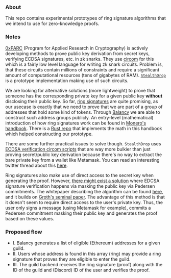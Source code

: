 ### About

This repo contains experimental prototypes of ring signature algorithms that we
intend to use for zero-knowledge proofs.

### Notes

[0xPARC](https://0xparc.org/about) (Program for Applied Research in
Cryptography) is actively developing methods to prove public key derivation
from secret keys, verifying ECDSA signatures, etc. in zk snarks. They use
[circom](https://docs.circom.io/) for this which is a fairly low level language
for writing zk snark circuits. Problem is, that these circuits contain millions
of constraints and require a significant amount of computational resources
(tens of gigabytes of RAM).
[`StealthDrop`](https://github.com/nalinbhardwaj/stealthdrop) is a prototype
implementation making use of such circuits.

We are looking for alternative solutions (more lightweight) to prove that
someone has the corresponding private key for a given public key **without**
disclosing their public key. So far, [ring
signatures](https://en.wikipedia.org/wiki/Ring_signature) are quite promising,
as our usecase is exactly that we need to prove that we are part of a group of
addresses that hold some kind of tokens. Through
[Balancy](https://github.com/zgendao/balancy) we are able to construct such
address groups publicly. An entry-level (mathematical) introduction of how ring
signatures work can be found in [Monero's
handbook](https://www.getmonero.org/library/Zero-to-Monero-2-0-0.pdf). There is
a [Rust repo](https://github.com/edwinhere/nazgul) that implements the math in
this handbook which helped constructing our prototype.

There are some further practical issues to solve though. `StealthDrop` uses
[ECDSA verification circom scripts](https://github.com/0xPARC/circom-ecdsa)
that are way more bulkier than just proving secret/public key derivation
because there's no way to extract the bare private key from a wallet like
Metamask. You can read an interesting twitter thread about this
[here](https://twitter.com/0xPARC/status/1493704577002049537?s=20&t=X-5Bs1oWNjmbTASp2T82DA).

Ring signatures also make use of direct access to the secret key when
generating the proof. However, [there might exist a
solution](https://github.com/cloudflare/zkp-ecdsa) where EDCSA signature
verification happens via masking the public key via Pedersen commitments. The
whitepaper describing the algorithm can be found
[here](https://eprint.iacr.org/2021/1183.pdf), and it builds on [Groth's
seminal paper](https://eprint.iacr.org/2014/764.pdf). The advantage of this
method is that it doesn't seem to require direct access to the user's private
key. Thus, the user only signs a message (using Metamask for example), commits a
Pedersen commitment masking their public key and generates the proof based on
these values.

### Proposed flow

-   I. Balancy generates a list of eligible (Ethereum) addresses for a given guild.
-  II. Users whose address is found in this array (ring) may provide a ring signature
       that proves they are eligible to enter the guild.
- III. The guild backend receives the ring signature (proof) along with the ID of the guild
       and (Discord) ID of the user and verifies the proof.
